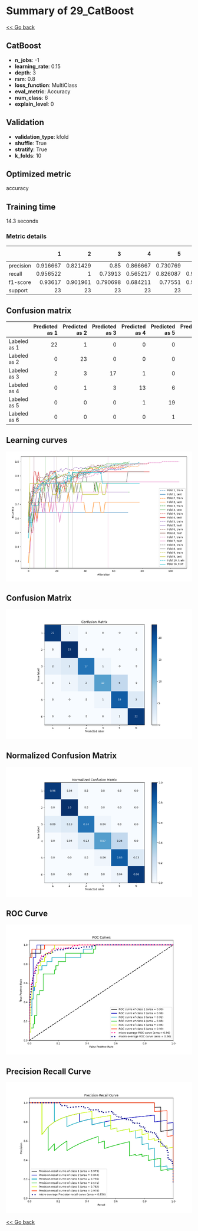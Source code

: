 # Summary of 29_CatBoost

[<< Go back](../README.md)


## CatBoost
- **n_jobs**: -1
- **learning_rate**: 0.15
- **depth**: 3
- **rsm**: 0.8
- **loss_function**: MultiClass
- **eval_metric**: Accuracy
- **num_class**: 6
- **explain_level**: 0

## Validation
 - **validation_type**: kfold
 - **shuffle**: True
 - **stratify**: True
 - **k_folds**: 10

## Optimized metric
accuracy

## Training time

14.3 seconds

### Metric details
|           |         1 |         2 |         3 |         4 |         5 |         6 |   accuracy |   macro avg |   weighted avg |   logloss |
|:----------|----------:|----------:|----------:|----------:|----------:|----------:|-----------:|------------:|---------------:|----------:|
| precision |  0.916667 |  0.821429 |  0.85     |  0.866667 |  0.730769 |  0.88     |    0.84058 |    0.844255 |       0.844255 |  0.940371 |
| recall    |  0.956522 |  1        |  0.73913  |  0.565217 |  0.826087 |  0.956522 |    0.84058 |    0.84058  |       0.84058  |  0.940371 |
| f1-score  |  0.93617  |  0.901961 |  0.790698 |  0.684211 |  0.77551  |  0.916667 |    0.84058 |    0.834203 |       0.834203 |  0.940371 |
| support   | 23        | 23        | 23        | 23        | 23        | 23        |    0.84058 |  138        |     138        |  0.940371 |


## Confusion matrix
|              |   Predicted as 1 |   Predicted as 2 |   Predicted as 3 |   Predicted as 4 |   Predicted as 5 |   Predicted as 6 |
|:-------------|-----------------:|-----------------:|-----------------:|-----------------:|-----------------:|-----------------:|
| Labeled as 1 |               22 |                1 |                0 |                0 |                0 |                0 |
| Labeled as 2 |                0 |               23 |                0 |                0 |                0 |                0 |
| Labeled as 3 |                2 |                3 |               17 |                1 |                0 |                0 |
| Labeled as 4 |                0 |                1 |                3 |               13 |                6 |                0 |
| Labeled as 5 |                0 |                0 |                0 |                1 |               19 |                3 |
| Labeled as 6 |                0 |                0 |                0 |                0 |                1 |               22 |

## Learning curves
![Learning curves](learning_curves.png)
## Confusion Matrix

![Confusion Matrix](confusion_matrix.png)


## Normalized Confusion Matrix

![Normalized Confusion Matrix](confusion_matrix_normalized.png)


## ROC Curve

![ROC Curve](roc_curve.png)


## Precision Recall Curve

![Precision Recall Curve](precision_recall_curve.png)



[<< Go back](../README.md)
